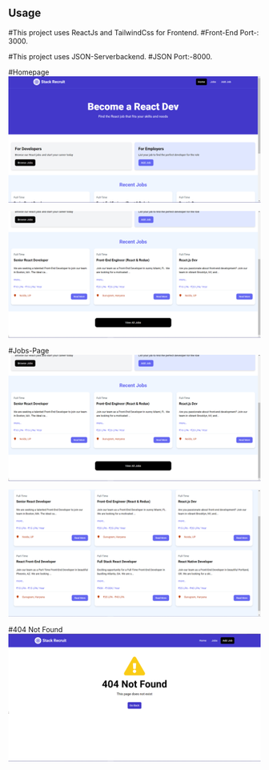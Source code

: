 ## Usage

#This project uses ReactJs and TailwindCss for Frontend.
#Front-End Port-: 3000.

#This project uses JSON-Serverbackend.
#JSON Port:-8000.


#Homepage
<img src="public/1.png" />

<img src="./public/2.png">

#Jobs-Page
<img src="./public/2.png">

<img src="./public/3.png">

#404 Not Found
<img src="./public/4.png">
